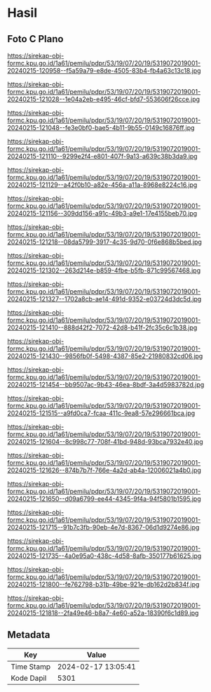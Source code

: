 # Hasil

## Foto C Plano

https://sirekap-obj-formc.kpu.go.id/1a61/pemilu/pdpr/53/19/07/20/19/5319072019001-20240215-120958--f5a59a79-e8de-4505-83b4-fb4a63c13c18.jpg

https://sirekap-obj-formc.kpu.go.id/1a61/pemilu/pdpr/53/19/07/20/19/5319072019001-20240215-121028--1e04a2eb-e495-46cf-bfd7-553606f26cce.jpg

https://sirekap-obj-formc.kpu.go.id/1a61/pemilu/pdpr/53/19/07/20/19/5319072019001-20240215-121048--fe3e0bf0-bae5-4b11-9b55-0149c16876ff.jpg

https://sirekap-obj-formc.kpu.go.id/1a61/pemilu/pdpr/53/19/07/20/19/5319072019001-20240215-121110--9299e2f4-e801-407f-9a13-a639c38b3da9.jpg

https://sirekap-obj-formc.kpu.go.id/1a61/pemilu/pdpr/53/19/07/20/19/5319072019001-20240215-121129--a42f0b10-a82e-456a-a11a-8968e8224c16.jpg

https://sirekap-obj-formc.kpu.go.id/1a61/pemilu/pdpr/53/19/07/20/19/5319072019001-20240215-121156--309dd156-a91c-49b3-a9e1-17e4155beb70.jpg

https://sirekap-obj-formc.kpu.go.id/1a61/pemilu/pdpr/53/19/07/20/19/5319072019001-20240215-121218--08da5799-3917-4c35-9d70-0f6e868b5bed.jpg

https://sirekap-obj-formc.kpu.go.id/1a61/pemilu/pdpr/53/19/07/20/19/5319072019001-20240215-121302--263d214e-b859-4fbe-b5fb-871c99567468.jpg

https://sirekap-obj-formc.kpu.go.id/1a61/pemilu/pdpr/53/19/07/20/19/5319072019001-20240215-121327--1702a8cb-ae14-491d-9352-e03724d3dc5d.jpg

https://sirekap-obj-formc.kpu.go.id/1a61/pemilu/pdpr/53/19/07/20/19/5319072019001-20240215-121410--888d42f2-7072-42d8-b41f-2fc35c6c1b38.jpg

https://sirekap-obj-formc.kpu.go.id/1a61/pemilu/pdpr/53/19/07/20/19/5319072019001-20240215-121430--9856fb0f-5498-4387-85e2-21980832cd06.jpg

https://sirekap-obj-formc.kpu.go.id/1a61/pemilu/pdpr/53/19/07/20/19/5319072019001-20240215-121454--bb9507ac-9b43-46ea-8bdf-3a4d5983782d.jpg

https://sirekap-obj-formc.kpu.go.id/1a61/pemilu/pdpr/53/19/07/20/19/5319072019001-20240215-121515--a9fd0ca7-fcaa-411c-9ea8-57e296661bca.jpg

https://sirekap-obj-formc.kpu.go.id/1a61/pemilu/pdpr/53/19/07/20/19/5319072019001-20240215-121604--8c998c77-708f-41bd-948d-93bca7932e40.jpg

https://sirekap-obj-formc.kpu.go.id/1a61/pemilu/pdpr/53/19/07/20/19/5319072019001-20240215-121626--874b7b7f-766e-4a2d-ab4a-12006021a4b0.jpg

https://sirekap-obj-formc.kpu.go.id/1a61/pemilu/pdpr/53/19/07/20/19/5319072019001-20240215-121650--d09a6799-ee44-4345-9f4a-94f5801b1595.jpg

https://sirekap-obj-formc.kpu.go.id/1a61/pemilu/pdpr/53/19/07/20/19/5319072019001-20240215-121715--91b7c3fb-90eb-4e7d-8367-06d1d9274e86.jpg

https://sirekap-obj-formc.kpu.go.id/1a61/pemilu/pdpr/53/19/07/20/19/5319072019001-20240215-121735--4a0e95a0-438c-4d58-8afb-350177b61625.jpg

https://sirekap-obj-formc.kpu.go.id/1a61/pemilu/pdpr/53/19/07/20/19/5319072019001-20240215-121800--fe762798-b31b-49be-921e-db162d2b834f.jpg

https://sirekap-obj-formc.kpu.go.id/1a61/pemilu/pdpr/53/19/07/20/19/5319072019001-20240215-121818--2fa49e46-b8a7-4e60-a52a-18390f6c1d89.jpg


## Metadata

| Key        | Value               |
| ---------- | ------------------- |
| Time Stamp | 2024-02-17 13:05:41 |
| Kode Dapil | 5301                |



